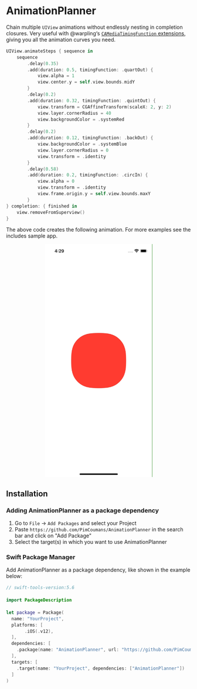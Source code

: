 # AnimationPlanner

Chain multiple `UIView` animations without endlessly nesting in completion closures.
Very useful with @warpling‘s [`CAMediaTimingFunction` extensions](https://gist.github.com/warpling/21bef9059e47f5aad2f2955d48fd7c0c), giving you all the animation curves you need.

```swift
UIView.animateSteps { sequence in
    sequence
        .delay(0.35)
        .add(duration: 0.5, timingFunction: .quartOut) {
            view.alpha = 1
            view.center.y = self.view.bounds.midY
        }
        .delay(0.2)
        .add(duration: 0.32, timingFunction: .quintOut) {
            view.transform = CGAffineTransform(scaleX: 2, y: 2)
            view.layer.cornerRadius = 40
            view.backgroundColor = .systemRed
        }
        .delay(0.2)
        .add(duration: 0.12, timingFunction: .backOut) {
            view.backgroundColor = .systemBlue
            view.layer.cornerRadius = 0
            view.transform = .identity
        }
        .delay(0.58)
        .add(duration: 0.2, timingFunction: .circIn) {
            view.alpha = 0
            view.transform = .identity
            view.frame.origin.y = self.view.bounds.maxY
        }
} completion: { finished in
    view.removeFromSuperview()
}
```

The above code creates the following animation. For more examples see the includes sample app.

<p align="center">
    <img src="Assets/sample-app.gif" width="293" height="634" />
</p>

## Installation

### Adding AnimationPlanner as a package dependency

1. Go to `File` -> `Add Packages` and select your Project
3. Paste `https://github.com/PimCoumans/AnimationPlanner` in the search bar and click on "Add Package"
4. Select the target(s) in which you want to use AnimationPlanner

### Swift Package Manager

Add AnimationPlanner as a package dependency, like shown in the example below:
```swift
// swift-tools-version:5.6

import PackageDescription

let package = Package(
  name: "YourProject",
  platforms: [
       .iOS(.v12),
  ],
  dependencies: [
    .package(name: "AnimationPlanner", url: "https://github.com/PimCoumans/AnimationPlanner.git", .branch("main"))
  ],
  targets: [
    .target(name: "YourProject", dependencies: ["AnimationPlanner"])
  ]
)
```
